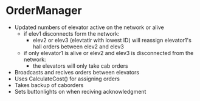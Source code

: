 
# OrderManager

* Updated numbers of elevator active on the network or alive
  - if elev1 disconnects form the network:
    - elev2 or elev3 (elevtatir with lowest ID) will reassign elevator1's hall orders between elev2 and elev3
  * if only elevator1 is alive or elev2 and elev3 is disconnected from the network:
    - the elevators will only take cab orders 
* Broadcasts and recives orders between elevators
* Uses CalculateCost() for assigning orders
* Takes backup of caborders 
* Sets buttonlights on when reciving acknowledgment
